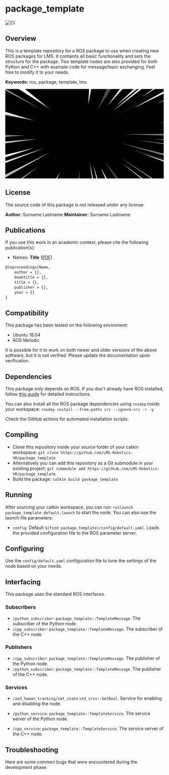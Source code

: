 # package_template

![CI](https://github.com/LMS-Robotics-VR/package_template/workflows/CI/badge.svg)

## Overview

This is a template repository for a ROS package to use when creating new ROS packages for LMS.
It containts all basic functionality and sets the structure for the package. 
Two template nodes are also provided for both Python and C++ with example code for message/topic exchanging.
Feel free to modify it to your needs.

**Keywords:** ros, package, template, lms

![Thumbnail](.github/thumbnail.jpg)

## License 

The source code of this package is not released under any license.

**Author:** Surname Lastname
**Maintainer:** Surname Lastname

## Publications
If you use this work in an academic context, please cite the following publication(s):
- Names: **Title** ([PDF](link))
```
@inproceedings{Name,
    author = {},
    booktitle = {},
    title = {},
    publisher = {},
    year = {}
}
```

## Compatibility

This package has been tested on the following enviroment:

* Ubuntu 18.04
* ROS Melodic

It is possible for it to work on both newer and older versions of the above software, but it is not verified. Please update the documentation upon verification.

## Dependencies

This package only depends on ROS. If you don't already have ROS installed, follow [this guide](http://wiki.ros.org/melodic/Installation/Ubuntu/) for detailed instructions.

You can also install all the ROS package dependencies using `rosdep` inside your workspace: `rosdep install --from-paths src --ignore-src -r -y`

Check the GitHub actions for automated installation scripts.


## Compiling

* Clone this repository inside your source folder of your catkin workspace: `git clone https://github.com/LMS-Robotics-VR/package_template`
* Alternatively you can add this repository as a Git submodule in your existing project: `git submodule add https://github.com/LMS-Robotics-VR/package_template`
* Build the package: `catkin build package_template`

## Running

After sourcing your catkin workspace, you can run: `roslaunch package_template default.launch` to start the node.
You can also use the launch file parameters:

* `config`: Default `$(find package_template)/config/default.yaml`. Loads the provided configuration file to the ROS parameter server.

## Configuring

Use the `config/default.yaml` configuration file to tune the settings of the node based on your needs.

## Interfacing

This package uses the standard ROS interfaces.

### Subscribers

* `/python_subscriber`: `package_template::TemplateMessage`. The subscriber of the Python node.
* `/cpp_subscriber`: `package_template::TemplateMessage`. The subscriber of the C++ node.

### Publishers

* `/cpp_subscriber`: `package_template::TemplateMessage`. The publisher of the Python node.
* `/python_subscriber`: `package_template::TemplateMessage`. The publisher of the C++ node.

### Services

* `/zed_human_tracking/set_state`  `std_srvs::SetBool`. Service for enabling and disabling the node.

* `/python_service`: `package_template::TemplateService`. The service server of the Python node.
* `/cpp_service`: `package_template::TemplateService`. The service server of the C++ node.

## Troubleshooting

Here are some common bugs that were encountered during the development phase.